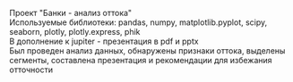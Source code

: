 Проект "Банки - анализ оттока" <br>
Используемые библиотеки: pandas, numpy, matplotlib.pyplot, scipy, seaborn, plotly, plotly.express, phik <br>
В дополнение к jupiter - презентация в pdf и pptx <br>
Был проведен анализ данных, обнаружены признаки оттока, выделены сегменты, составлена презентация и рекомендации для избежания отточности
